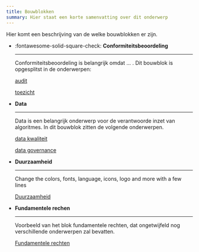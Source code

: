 ```yaml
---
title: Bouwblokken
summary: Hier staat een korte samenvatting over dit onderwerp
---
```


Hier komt een beschrijving van de welke bouwblokken er zijn.

<div class="grid cards" markdown>

-   :fontawesome-solid-square-check: __Conformiteitsbeoordeling__

    ---

    Conformiteitsbeoordeling is belangrijk omdat ... . Dit bouwblok is opgesplitst in de onderwerpen:

    [audit]( ../bouwblokken/conformiteitsbeoordeling/audit.md)

    [toezicht]( ../bouwblokken/conformiteitsbeoordeling/toezicht.md)

-   __Data__

    ---

    Data is een belangrijk onderwerp voor de verantwoorde inzet van algoritmes. In dit bouwblok zitten de volgende onderwerpen.

    [data kwaliteit](../bouwblokken/data/data%20kwaliteit.md)

    [data governance](../bouwblokken/data/data%20governance.md)

-   __Duurzaamheid__

    ---

    Change the colors, fonts, language, icons, logo and more with a few lines

    [Duurzaamheid](../bouwblokken/duurzaamheid/index.md)

-   __Fundamentele rechen__

    ---

    Voorbeeld van het blok fundamentele rechten, dat ongetwijfeld nog verschillende onderwerpen zal bevatten. 

    [Fundamentele rechten](../bouwblokken/fundamentele%20rechten/index.md)

</div>
